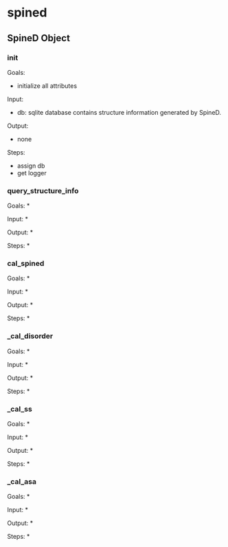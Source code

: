# spined

## SpineD Object

### init
Goals:
* initialize all attributes

Input:
* db: sqlite database contains structure information generated by SpineD.

Output:
* none

Steps:
* assign db
* get logger

### query_structure_info
Goals:
* 

Input:
*

Output:
* 

Steps:
* 

### cal_spined
Goals:
* 

Input:
*

Output:
* 

Steps:
* 

### _cal_disorder
Goals:
* 

Input:
*

Output:
* 

Steps:
* 

### _cal_ss
Goals:
* 

Input:
*

Output:
* 

Steps:
* 

### _cal_asa
Goals:
* 

Input:
*

Output:
* 

Steps:
* 
